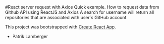 #React server request with Axios
Quick example. How to request data from Github API using ReactJS and Axios 
A search for username will return all repositories that are associated with user´s GitHub account

This project was bootstrapped with [Create React App](https://github.com/facebookincubator/create-react-app).

- Patrik Lamberger